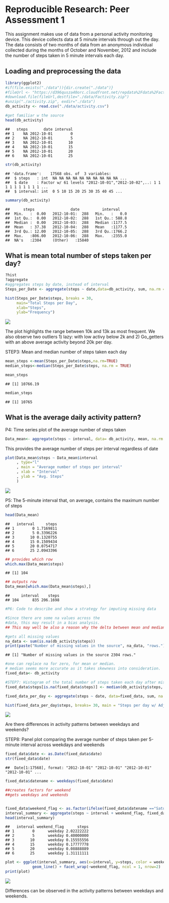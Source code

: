# Reproducible Research: Peer Assessment 1

This assignment makes use of data from a personal activity monitoring device. This device collects data at 5 minute intervals through out the day. The data consists of two months of data from an anonymous individual collected during the months of October and November, 2012 and include the number of steps taken in 5 minute intervals each day.

## Loading and preprocessing the data


```r
library(ggplot2) 
#if(file.exists("./data")){dir.create("./data")}
#fileUrl <- "https://d396qusza40orc.cloudfront.net/repdata%2Fdata%2Factivity.zip"
#download.file(fileUrl,destfile="./data/Factivity.zip")
#unzip("./activity.zip", exdir="./data")
db_activity <- read.csv("./data/activity.csv")

#get familiar w the source
head(db_activity)
```

```
##   steps       date interval
## 1    NA 2012-10-01        0
## 2    NA 2012-10-01        5
## 3    NA 2012-10-01       10
## 4    NA 2012-10-01       15
## 5    NA 2012-10-01       20
## 6    NA 2012-10-01       25
```

```r
str(db_activity)
```

```
## 'data.frame':	17568 obs. of  3 variables:
##  $ steps   : int  NA NA NA NA NA NA NA NA NA NA ...
##  $ date    : Factor w/ 61 levels "2012-10-01","2012-10-02",..: 1 1 1 1 1 1 1 1 1 1 ...
##  $ interval: int  0 5 10 15 20 25 30 35 40 45 ...
```

```r
summary(db_activity)
```

```
##      steps                date          interval     
##  Min.   :  0.00   2012-10-01:  288   Min.   :   0.0  
##  1st Qu.:  0.00   2012-10-02:  288   1st Qu.: 588.8  
##  Median :  0.00   2012-10-03:  288   Median :1177.5  
##  Mean   : 37.38   2012-10-04:  288   Mean   :1177.5  
##  3rd Qu.: 12.00   2012-10-05:  288   3rd Qu.:1766.2  
##  Max.   :806.00   2012-10-06:  288   Max.   :2355.0  
##  NA's   :2304     (Other)   :15840
```


## What is mean total number of steps taken per day?

```r
?hist
?aggregate
#aggregates steps by date, instead of interval
Steps_per_Date <- aggregate(steps ~ date,data=db_activity, sum, na.rm = TRUE)

hist(Steps_per_Date$steps, breaks = 30,
     main="Total Steps per Day", 
     xlab="Steps",
     ylab="Frequency")
```

![](PA1_template_files/figure-html/unnamed-chunk-2-1.png) 

The plot highlights the range between 10k and 13k as most frequent. 
We also observe two outliers 1) lazy: with low activy below 2k and 2) Go_getters with an above average activity beyond 20k per day.


STEP3: Mean and median number of steps taken each day

```r
mean_steps <-mean(Steps_per_Date$steps,na.rm=TRUE)
median_steps<-median(Steps_per_Date$steps, na.rm = TRUE)

mean_steps
```

```
## [1] 10766.19
```

```r
median_steps
```

```
## [1] 10765
```

## What is the average daily activity pattern?

P4: Time series plot of the average number of steps taken

```r
Data_mean<- aggregate(steps ~ interval, data= db_activity, mean, na.rm = TRUE)
```
 
This provides the average number of steps per interval regardless of date


```r
plot(Data_mean$steps ~ Data_mean$interval
     , type="l"
     , main = "Average number of steps per interval"
     , xlab = "Interval"
     , ylab = "Avg. Steps" 
     )
```

![](PA1_template_files/figure-html/unnamed-chunk-5-1.png) 

P5: The 5-minute interval that, on average, contains the maximum number of steps
 

```r
head(Data_mean)
```

```
##   interval     steps
## 1        0 1.7169811
## 2        5 0.3396226
## 3       10 0.1320755
## 4       15 0.1509434
## 5       20 0.0754717
## 6       25 2.0943396
```

```r
## provides which row
which.max(Data_mean$steps)
```

```
## [1] 104
```

```r
## outputs row
Data_mean[which.max(Data_mean$steps),]
```

```
##     interval    steps
## 104      835 206.1698
```

```r
#P6: Code to describe and show a strategy for imputing missing data

#Since there are some na values across the 
#data, this may result in a bias analysis. 
## This may well be also a reason why the delta between mean and median is so small for instance. 

#gets all missing values
na_data <- sum(is.na(db_activity$steps))
print(paste("Number of missing values in the source", na_data, "rows."))
```

```
## [1] "Number of missing values in the source 2304 rows."
```

```r
#one can replace na for zero, for mean or median.
# median seems more accurate as it takes skewness into consideration.
fixed_data<- db_activity

#STEP7: Histogram of the total number of steps taken each day after missing values are imputed
fixed_data$steps[is.na(fixed_data$steps)] <- median(db_activity$steps, na.rm=TRUE)

fixed_data_per_day <- aggregate(steps ~ date, data=fixed_data, sum, na.rm=TRUE)

hist(fixed_data_per_day$steps, breaks= 30, main = "Steps per day w/ Adjustment excluding NA" , xlab="Steps" )
```

![](PA1_template_files/figure-html/unnamed-chunk-6-1.png) 


Are there differences in activity patterns between weekdays and weekends?

STEP8: Panel plot comparing the average number of steps taken per 5-minute interval across weekdays and weekends


```r
fixed_data$date <- as.Date(fixed_data$date)
str(fixed_data$date)
```

```
##  Date[1:17568], format: "2012-10-01" "2012-10-01" "2012-10-01" "2012-10-01" ...
```

```r
fixed_data$datename <- weekdays(fixed_data$date)

##creates factors for weekend
##gets weekdays and weekends


fixed_data$weekend_flag <- as.factor(ifelse(fixed_data$datename =="Saturday" | fixed_data$datename =="Sunday","weekend","weekday" ))
interval_summary <- aggregate(steps ~ interval + weekend_flag, fixed_data, mean)
head(interval_summary)
```

```
##   interval weekend_flag      steps
## 1        0      weekday 2.02222222
## 2        5      weekday 0.40000000
## 3       10      weekday 0.15555556
## 4       15      weekday 0.17777778
## 5       20      weekday 0.08888889
## 6       25      weekday 1.31111111
```

```r
plot <- ggplot(interval_summary, aes(x=interval, y=steps, color = weekend_flag)) +
            geom_line() + facet_wrap(~weekend_flag, ncol = 1, nrow=2)
print(plot)
```

![](PA1_template_files/figure-html/unnamed-chunk-7-1.png) 

Differences can be observed in the activity patterns between weekdays and weekends.

